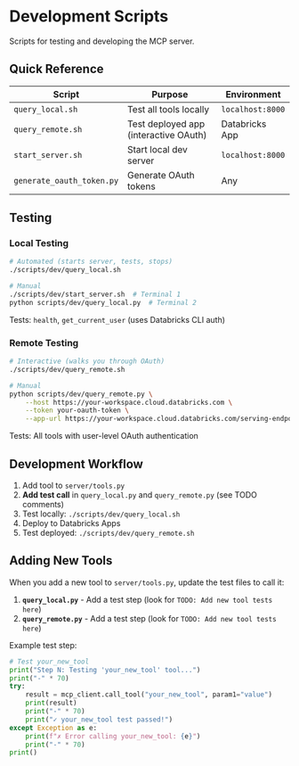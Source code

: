 # Development Scripts

Scripts for testing and developing the MCP server.

## Quick Reference

| Script | Purpose | Environment |
|--------|---------|-------------|
| `query_local.sh` | Test all tools locally | `localhost:8000` |
| `query_remote.sh` | Test deployed app (interactive OAuth) | Databricks App |
| `start_server.sh` | Start local dev server | `localhost:8000` |
| `generate_oauth_token.py` | Generate OAuth tokens | Any |

## Testing

### Local Testing
```bash
# Automated (starts server, tests, stops)
./scripts/dev/query_local.sh

# Manual
./scripts/dev/start_server.sh  # Terminal 1
python scripts/dev/query_local.py  # Terminal 2
```

Tests: `health`, `get_current_user` (uses Databricks CLI auth)

### Remote Testing
```bash
# Interactive (walks you through OAuth)
./scripts/dev/query_remote.sh

# Manual
python scripts/dev/query_remote.py \
    --host https://your-workspace.cloud.databricks.com \
    --token your-oauth-token \
    --app-url https://your-workspace.cloud.databricks.com/serving-endpoints/your-app
```

Tests: All tools with user-level OAuth authentication

## Development Workflow

1. Add tool to `server/tools.py`
2. **Add test call** in `query_local.py` and `query_remote.py` (see TODO comments)
3. Test locally: `./scripts/dev/query_local.sh`
4. Deploy to Databricks Apps
5. Test deployed: `./scripts/dev/query_remote.sh`

## Adding New Tools

When you add a new tool to `server/tools.py`, update the test files to call it:

1. **`query_local.py`** - Add a test step (look for `TODO: Add new tool tests here`)
2. **`query_remote.py`** - Add a test step (look for `TODO: Add new tool tests here`)

Example test step:
```python
# Test your_new_tool
print("Step N: Testing 'your_new_tool' tool...")
print("-" * 70)
try:
    result = mcp_client.call_tool("your_new_tool", param1="value")
    print(result)
    print("-" * 70)
    print("✓ your_new_tool test passed!")
except Exception as e:
    print(f"✗ Error calling your_new_tool: {e}")
    print("-" * 70)
print()
```

